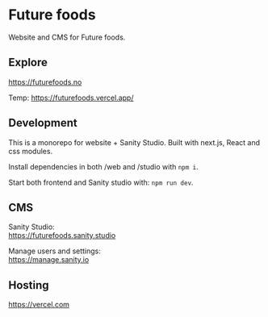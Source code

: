 # Future foods

Website and CMS for Future foods.

## Explore

https://futurefoods.no

Temp: https://futurefoods.vercel.app/

## Development

This is a monorepo for website + Sanity Studio. Built with next.js, React and css modules.

Install dependencies in both /web and /studio with `npm i`.

Start both frontend and Sanity studio with: `npm run dev`.

## CMS

Sanity Studio:<br />
https://futurefoods.sanity.studio

Manage users and settings:<br />
https://manage.sanity.io

## Hosting

https://vercel.com
